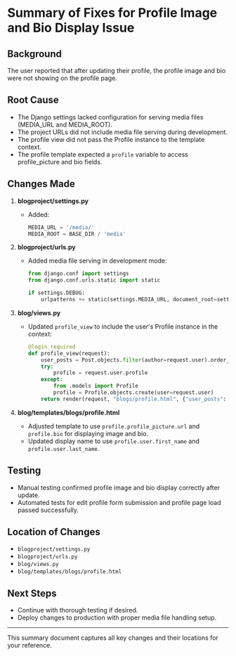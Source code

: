 # Summary of Fixes for Profile Image and Bio Display Issue

## Background
The user reported that after updating their profile, the profile image and bio were not showing on the profile page.

## Root Cause
- The Django settings lacked configuration for serving media files (MEDIA_URL and MEDIA_ROOT).
- The project URLs did not include media file serving during development.
- The profile view did not pass the Profile instance to the template context.
- The profile template expected a `profile` variable to access profile_picture and bio fields.

## Changes Made

1. **blogproject/settings.py**
   - Added:
     ```python
     MEDIA_URL = '/media/'
     MEDIA_ROOT = BASE_DIR / 'media'
     ```

2. **blogproject/urls.py**
   - Added media file serving in development mode:
     ```python
     from django.conf import settings
     from django.conf.urls.static import static

     if settings.DEBUG:
         urlpatterns += static(settings.MEDIA_URL, document_root=settings.MEDIA_ROOT)
     ```

3. **blog/views.py**
   - Updated `profile_view` to include the user's Profile instance in the context:
     ```python
     @login_required
     def profile_view(request):
         user_posts = Post.objects.filter(author=request.user).order_by("-created_at")
         try:
             profile = request.user.profile
         except:
             from .models import Profile
             profile = Profile.objects.create(user=request.user)
         return render(request, "blogs/profile.html", {"user_posts": user_posts, "profile": profile})
     ```

4. **blog/templates/blogs/profile.html**
   - Adjusted template to use `profile.profile_picture.url` and `profile.bio` for displaying image and bio.
   - Updated display name to use `profile.user.first_name` and `profile.user.last_name`.

## Testing
- Manual testing confirmed profile image and bio display correctly after update.
- Automated tests for edit profile form submission and profile page load passed successfully.

## Location of Changes
- `blogproject/settings.py`
- `blogproject/urls.py`
- `blog/views.py`
- `blog/templates/blogs/profile.html`

## Next Steps
- Continue with thorough testing if desired.
- Deploy changes to production with proper media file handling setup.

---

This summary document captures all key changes and their locations for your reference.

